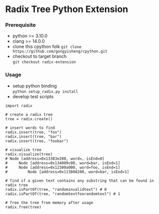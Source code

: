 # Radix Tree Python Extension
### Prerequisite
- python >= 3.10.0
- clang >= 14.0.0
- clone this cpython folk
`git clone https://github.com/gongyisheng/cpython.git`
- checkout to target branch  
`git checkout radix-extension`
### Usage
- setup python binding  
`python setup_radix.py install`
- develop test scripts  
```
import radix  

# create a radix tree
tree = radix.create()

# insert words to find
radix.insert(tree, "foo")
radix.insert(tree, "bar")
radix.insert(tree, "foobar")

# visualize tree
radix.visualize(tree)
# Node [address=0x13383e200, word=, isEnd=0]
#     Node [address=0x134009c00, word=bar, isEnd=1]
#     Node [address=0x12300a000, word=foo, isEnd=1]
#         Node [address=0x113808200, word=bar, isEnd=1]

# find if a given text contains any substring that can be found in radix tree  
radix.isPartOf(tree, "randominvalidtext") # 0
radix.isPartOf(tree, "randomtextfoorandomtext") # 1

# free the tree from memory after usage
radix.free(tree)
```